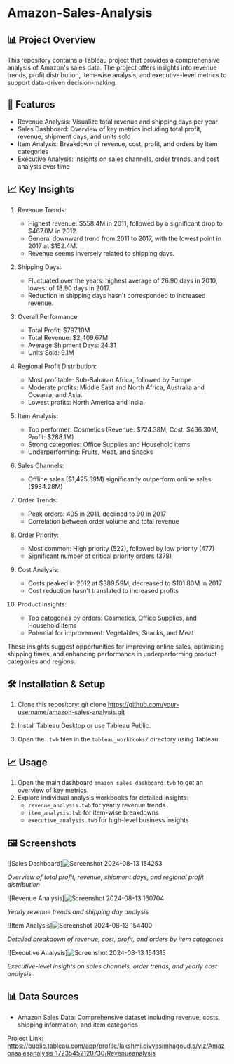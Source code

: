 # Amazon-Sales-Analysis

## 📊 Project Overview

This repository contains a Tableau project that provides a comprehensive analysis of Amazon's sales data. The project offers insights into revenue trends, profit distribution, item-wise analysis, and executive-level metrics to support data-driven decision-making.

## 🚀 Features

- Revenue Analysis: Visualize total revenue and shipping days per year
- Sales Dashboard: Overview of key metrics including total profit, revenue, shipment days, and units sold
- Item Analysis: Breakdown of revenue, cost, profit, and orders by item categories
- Executive Analysis: Insights on sales channels, order trends, and cost analysis over time


## 📈 Key Insights

1. Revenue Trends:
   - Highest revenue: \$558.4M in 2011, followed by a significant drop to \$467.0M in 2012.
   - General downward trend from 2011 to 2017, with the lowest point in 2017 at \$152.4M.
   - Revenue seems inversely related to shipping days.

2. Shipping Days:
   - Fluctuated over the years: highest average of 26.90 days in 2010, lowest of 18.90 days in 2017.
   - Reduction in shipping days hasn't corresponded to increased revenue.

3. Overall Performance:
   - Total Profit: \$797.10M
   - Total Revenue: \$2,409.67M
   - Average Shipment Days: 24.31
   - Units Sold: 9.1M

4. Regional Profit Distribution:
   - Most profitable: Sub-Saharan Africa, followed by Europe.
   - Moderate profits: Middle East and North Africa, Australia and Oceania, and Asia.
   - Lowest profits: North America and India.

5. Item Analysis:
   - Top performer: Cosmetics (Revenue: \$724.38M, Cost: \$436.30M, Profit: \$288.1M)
   - Strong categories: Office Supplies and Household items
   - Underperforming: Fruits, Meat, and Snacks

6. Sales Channels:
   - Offline sales (\$1,425.39M) significantly outperform online sales (\$984.28M)

7. Order Trends:
   - Peak orders: 405 in 2011, declined to 90 in 2017
   - Correlation between order volume and total revenue

8. Order Priority:
   - Most common: High priority (522), followed by low priority (477)
   - Significant number of critical priority orders (378)

9. Cost Analysis:
   - Costs peaked in 2012 at \$389.59M, decreased to \$101.80M in 2017
   - Cost reduction hasn't translated to increased profits

10. Product Insights:
    - Top categories by orders: Cosmetics, Office Supplies, and Household items
    - Potential for improvement: Vegetables, Snacks, and Meat

These insights suggest opportunities for improving online sales, optimizing shipping times, and enhancing performance in underperforming product categories and regions.

## 🛠️ Installation & Setup

1. Clone this repository:
git clone https://github.com/your-username/amazon-sales-analysis.git

2. Install Tableau Desktop or use Tableau Public.
3. Open the `.twb` files in the `tableau_workbooks/` directory using Tableau.

## 📈 Usage

1. Open the main dashboard `amazon_sales_dashboard.twb` to get an overview of key metrics.
2. Explore individual analysis workbooks for detailed insights:
   - `revenue_analysis.twb` for yearly revenue trends
   - `item_analysis.twb` for item-wise breakdowns
   - `executive_analysis.twb` for high-level business insights

## 🖼️ Screenshots

![Sales Dashboard]![Screenshot 2024-08-13 154253](https://github.com/user-attachments/assets/448d6111-6beb-4da1-802f-a2fdcae02713)

*Overview of total profit, revenue, shipment days, and regional profit distribution*

![Revenue Analysis]![Screenshot 2024-08-13 160704](https://github.com/user-attachments/assets/368568ef-2b9c-45b4-afc0-4305f445ea91)

*Yearly revenue trends and shipping day analysis*

![Item Analysis]![Screenshot 2024-08-13 154400](https://github.com/user-attachments/assets/916f2c99-8ade-4089-8e49-399eff2903b8)

*Detailed breakdown of revenue, cost, profit, and orders by item categories*

![Executive Analysis]![Screenshot 2024-08-13 154315](https://github.com/user-attachments/assets/9d8b4e53-683c-42b3-8ac5-c305ef4efac4)

*Executive-level insights on sales channels, order trends, and yearly cost analysis*

## 📊 Data Sources

- Amazon Sales Data: Comprehensive dataset including revenue, costs, shipping information, and item categories

Project Link: https://public.tableau.com/app/profile/lakshmi.divyasimhagoud.s/viz/Amazonsalesanalysis_17235452120730/Revenueanalysis
